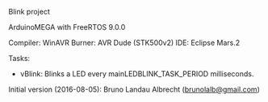 Blink project

ArduinoMEGA with FreeRTOS 9.0.0

Compiler: WinAVR
Burner: AVR Dude (STK500v2)
IDE: Eclipse Mars.2

Tasks:
* vBlink: Blinks a LED every mainLEDBLINK_TASK_PERIOD milliseconds.

Initial version (2016-08-05): Bruno Landau Albrecht (brunolalb@gmail.com)
